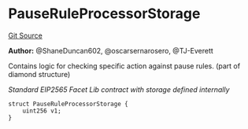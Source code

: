 # PauseRuleProcessorStorage
[Git Source](https://github.com/thrackle-io/Tron/blob/afc52571532b132ea1dea91ad1d1f1af07381e8a/src/economic/ruleProcessor/application/ApplicationPauseProcessorLib.sol)

**Author:**
@ShaneDuncan602, @oscarsernarosero, @TJ-Everett

Contains logic for checking specific action against pause rules. (part of diamond structure)

*Standard EIP2565 Facet Lib contract with storage defined internally*


```solidity
struct PauseRuleProcessorStorage {
    uint256 v1;
}
```

